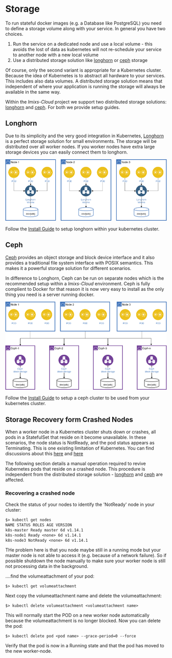 # Storage

To run stateful docker images (e.g. a Database like PostgreSQL) you need to define a storage volume along with your service. In general you have two choices.

 1. Run the service on a dedicated node and use a local volume - this avoids the lost of data as kubernetes will not re-schedule your service to another node with a new local volume
 1. Use a distributed storage solution like [longhorn](https://longhorn.io/) or [ceph](https://ceph.io/) storage 

Of course, only the second variant is appropriate for a Kubernetes cluster. Because the idea of Kubernetes is to abstract all hardware to your services. This includes also data volumes. A distributed storage solution means that independent of where your application is running the storage will always be available in the same way.  

Within the *Imixs-Cloud* project we support two distributed storage solutions: [longhorn](https://longhorn.io/) and [ceph](https://ceph.io/). For both we provide setup guides. 

## Longhorn
 
Due to its simplicity and the very good integration in Kubernetes, [Longhorn](https://longhorn.io/) is a perfect storage solution for small environments. 
The storage will be distributed over all worker nodes. If you worker nodes have extra large storage devices you can easily connect them to longhorn. 

<img src="images/longhorn-architecture.png" />	

Follow the [Install Guide](LONGHORN.md) to setup longhorn within your kubernetes cluster.



## Ceph

[Ceph](https://ceph.io/) provides an object storage and block device interface and it also provides a traditional file system interface with POSIX semantics. 
This makes it a powerful storage solution for different scenarios. 

In difference to Longhorn, Ceph can be run on separate nodes which is the recommended setup within a *Imixs-Cloud* environment. Ceph is fully complient to Docker for that reason it is now very easy to install as the only thing you need is a server running docker.


<img src="images/ceph-architecture.png" />

Follow the [Install Guide](CEPH.md) to setup a ceph cluster to be used from your kubernetes cluster.

 
 
## Storage Recovery form Crashed Nodes

When a worker node in a Kubernetes cluster shuts down or crashes, all pods in a StatefulSet that reside on it become unavailable. In these scenarios, the node status is NotReady, and the pod status appears as Terminating. This is one existing limitation of Kubernetes. You can find discussions about this [here](https://github.com/kubernetes/kubernetes/issues/65392) and [here](https://github.com/kubernetes-sigs/sig-storage-local-static-provisioner/issues/181)

The following section details a manual operation required to revive Kubernetes pods that reside on a crashed node. This procedure is independent from the distributed storage solution - [longhorn](https://longhorn.io/) and [ceph](https://ceph.io/) are affected. 

### Recovering a crashed node

Check the status of your nodes to identify the 'NotReady' node in your cluster:

	$> kubectl get nodes
	NAME STATUS ROLES AGE VERSION
	k8s-master Ready master 6d v1.14.1
	k8s-node1 Ready <none> 6d v1.14.1
	k8s-node3 NotReady <none> 6d v1.14.1

THe problem here is that you node maybe still in a running mode but your master node is not able to access it (e.g. because of a network failure). So if possible shutdown the node manually to make sure your worker node is still not processing data in the background. 

....find the volumeattachment of your pod:

    $> kubectl get volumeattachment


Next copy the volumeattachment name and  delete the volumeattachment:

    $> kubectl delete volumeattachment <volumeattachment name>

This will normally start the POD on a new worker node automatically because the volumeattachment is no longer blocked. Now you can delete the pod:

    $> kubectl delete pod <pod name> --grace-period=0 --force
   

Verify that the pod is now in a Running state and that the pod has moved to the new worker-node.









